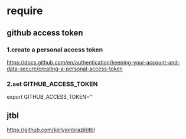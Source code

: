 

# require
## github access token
### 1.create a personal access token
https://docs.github.com/en/authentication/keeping-your-account-and-data-secure/creating-a-personal-access-token

### 2.set GITHUB_ACCESS_TOKEN
export GITHUB_ACCESS_TOKEN='<YOUR GITHUB ACCESS TOKEN>'

## jtbl
https://github.com/kellyjonbrazil/jtbl

